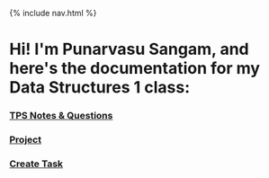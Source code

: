 {% include nav.html %}

# Hi! I'm Punarvasu Sangam, and here's the documentation for my Data Structures 1 class:

### [TPS Notes & Questions](https://punarvasus.github.io/DataStructures/tps)

### [Project](https://punarvasus.github.io/DataStructures/project)

### [Create Task](https://punarvasus.github.io/DataStructures/createtask)